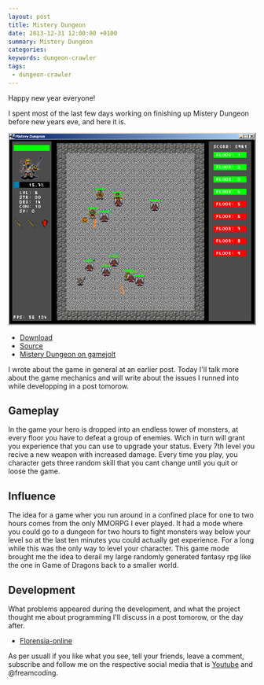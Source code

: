```yaml
---
layout: post
title: Mistery Dungeon
date: 2013-12-31 12:00:00 +0100
summary: Mistery Dungeon
categories:
keywords: dungeon-crawler
tags:
 - dungeon-crawler
---
```


Happy new year everyone!

I spent most of the last few days working on finishing up Mistery Dungeon before new years eve, and here it is.

![Mistery Dungeon](/assets/img/2013-12-31-mistery-dungeon/mistery-dungeon.png)

- [Download](https://drive.google.com/file/d/0B0g3dLJ3brDzZXRkMWVjT1FuNVU/edit?usp=sharing)
- [Source](https://drive.google.com/file/d/0B0g3dLJ3brDzaHY0N2dCa3JmZzA/edit?usp=sharing)
- [Mistery Dungeon on gamejolt](http://gamejolt.com/games/arcade/mistery-dungeon/20747/)

I wrote about the game in general at an earlier post. Today I'll talk more about the game mechanics and will write about the issues I runned into while developping in a post tomorow.

## Gameplay

In the game your hero is dropped into an endless tower of monsters, at every floor you have to defeat a group of enemies. Wich in turn will grant you experience that you can use to upgrade your status. Every 7th level you recive a new weapon with increased damage. Every time you play, you character gets three random skill that you cant change until you quit or loose the game.

## Influence

The idea for a game wher you run around in a confined place for one to two hours comes from the only MMORPG I ever played. It had a mode where you could go to a dungeon for two hours to fight monsters way below your level so at the last ten minutes you could actually get experience. For a long while this was the only way to level your character. This game mode brought me the idea to derail my large randomly generated fantasy rpg like the one in Game of Dragons back to a smaller world.

## Development

What problems appeared during the development, and what the project thought me about programming I'll discuss in a post tomorow, or the day after.

- [Florensia-online](http://florensia-online.com/)

As per usuall if you like what you see, tell your friends, leave a comment, subscribe and follow me on the respective social media that is [Youtube](http://youtube.com/freamcoding) and @freamcoding.
